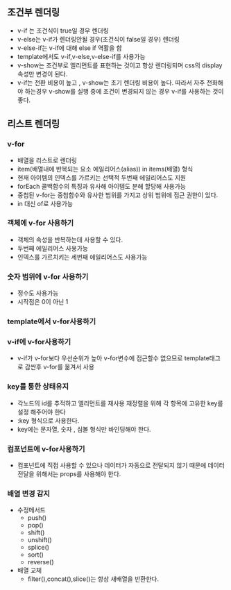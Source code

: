 ## 조건부 렌더링
- v-if 는 조건식이 true일 경우 렌더링
- v-else는 v-if가 렌더링안될 경우(조건식이 false일 경우) 렌더링
- v-else-if는 v-if에 대해 else if 역활을 함
- template에서도 v-if,v-else,v-else-if를 사용가능
- v-show는 조건부로 엘리먼트를 표현하는 것이고 항상 렌더링되며 css의 display속성만 변경이 된다.
- v-if는 전환 비용이 높고 , v-show는 초기 렌더링 비용이 높다. 따라서 자주 전화해야 하는경우 v-show를 실행 중에 조건이 변경되지 않는 경우 v-if를 사용하는 것이 좋다.

## 리스트 렌더링
  ### v-for
  - 배열을 리스트로 렌더링
  - item(배열내에 반복되는 요소 에일리어스(alias)) in items(배열) 형식
  - 현재 아이템의 인덱스를 가르키는 선택적 두번째 에일리어스도 지원
  - forEach  콜백함수의 특징과 유사해 아이템도 분해 할당해 사용가능
  - 중첩된 v-for는 중첨함수와 유사한 범위를 가지고 상위 범위에 접근 권한이 있다.
  - in 대신 of로 사용가능
  ### 객체에 v-for 사용하기
  - 객체의 속성을 반복하는데 사용할 수 있다.
  - 두번째 에일리어스 사용가능
  - 인덱스를 가르치키는 세번째 에일리어스도 사용가능

  ### 숫자 범위에 v-for 사용하기
  - 정수도 사용가능
  - 시작점은 0이 아닌 1

  ### template에서 v-for사용하기

  ### v-if에 v-for사용하기
  - v-if가 v-for보다 우선순위가 높아 v-for변수에 접근할수 없으므로 template태그로 감싼후 v-for를 옮겨서 사용

  ### key를 통한 상태유지
  - 각노드의 id를 추적하고 엘리먼트를 재사용 재정렬을 위해 각 항목에 고유한 key를 설정 해주어야 한다
  - :key 형식으로 사용한다.
  - key에는 문자열, 숫자 , 심볼 형식만 바인딩해야 한다.

  ### 컴포넌트에 v-for사용하기
  - 컴포넌트에 직접 사용할 수 있으나 데이터가 자동으로 전달되지 않기 때문에 데이터 전달을 위해서는 props를 사용해야 한다.
  
  ### 배열 변경 감지
  - 수정메서드
      - push()
      - pop()
      - shift()
      - unshift()
      - splice()
      - sort()
      - reverse()
  - 배열 교체
      - filter(),concat(),slice()는 항상 새배열을 반환한다.